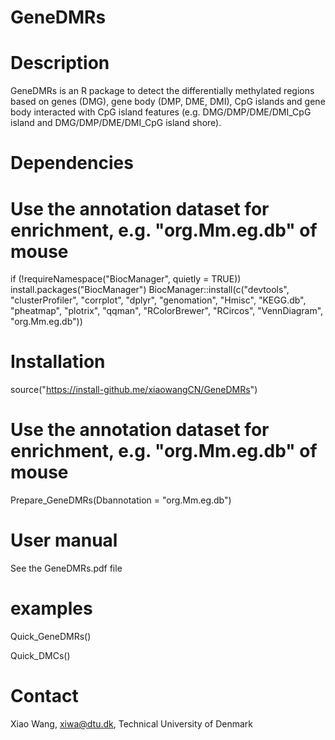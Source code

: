 # GeneDMRs

# Description
GeneDMRs is an R package to detect the differentially methylated regions based on genes (DMG), gene body (DMP, DME, DMI), CpG islands and gene body interacted with CpG island features (e.g. DMG/DMP/DME/DMI_CpG island and DMG/DMP/DME/DMI_CpG island shore). 

# Dependencies
# Use the annotation dataset for enrichment, e.g. "org.Mm.eg.db" of mouse
if (!requireNamespace("BiocManager", quietly = TRUE))
    install.packages("BiocManager")
  BiocManager::install(c("devtools", "clusterProfiler", "corrplot", "dplyr", "genomation", "Hmisc", "KEGG.db", 
                         "pheatmap", "plotrix", "qqman", "RColorBrewer", "RCircos", "VennDiagram", "org.Mm.eg.db"))

# Installation
source("https://install-github.me/xiaowangCN/GeneDMRs")

# Use the annotation dataset for enrichment, e.g. "org.Mm.eg.db" of mouse
Prepare_GeneDMRs(Dbannotation = "org.Mm.eg.db")

# User manual
See the GeneDMRs.pdf file

# examples
Quick_GeneDMRs()

Quick_DMCs()

# Contact
Xiao Wang, xiwa@dtu.dk, Technical University of Denmark
